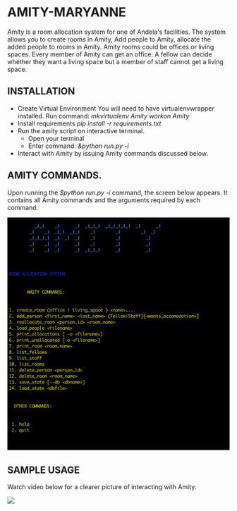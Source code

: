 # AMITY-MARYANNE 
Amity is a room allocation system for one of Andela's facilities. 
The system allows you to create rooms in Amity, Add people to Amity, allocate the added people to rooms in Amity. 
Amity rooms could be offices or living spaces. 
Every member of Amity can get an office. A fellow can decide whether they want a living space but 
a member of staff cannot get a living space. 
## INSTALLATION
* Create Virtual Environment
You will need to have virtualenvwrapper installed. Run command:
_mkvirtualenv Amity_
_workon Amity_
* Install requirements
_pip install -r requirements.txt_
* Run the amity script on interactive terminal.
  * Open your terminal 
  * Enter command:
  _&python run.py -i_
* Interact with Amity by issuing Amity commands discussed below.

## AMITY COMMANDS.
Upon running the _$python run.py -i_ command, the screen below appears.
It contains all Amity commands and the arguments required by each command.

![](amity_welcome.png)
## SAMPLE USAGE
Watch video below for a clearer picture of interacting with Amity.

<a href="https://asciinema.org/a/78537s65q8zulfy2asm8qah6e" target="_blank"><img src="https://asciinema.org/a/78537s65q8zulfy2asm8qah6e.png" /></a>
